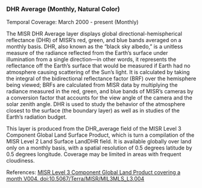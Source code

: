 ### DHR Average (Monthly, Natural Color)
Temporal Coverage: March 2000 - present (Monthly)

The MISR DHR Average layer displays global directional-hemispherical reflectance (DHR) of MISR’s red, green, and blue bands averaged on a monthly basis. DHR, also known as the “black sky albedo,” is a unitless measure of the radiance reflected from the Earth’s surface under illumination from a single direction—in other words, it represents the reflectance off the Earth’s surface that would be measured if Earth had no atmosphere causing scattering of the Sun’s light. It is calculated by taking the integral of the bidirectional reflectance factor (BRF) over the hemisphere being viewed; BRFs are calculated from MISR data by multiplying the radiance measured in the red, green, and blue bands of MISR’s cameras by a conversion factor that accounts for the view angle of the camera and the solar zenith angle. DHR is used to study the behavior of the atmosphere closest to the surface (the boundary layer) as well as in studies of the Earth’s radiation budget.

This layer is produced from the DHR_average field of the MISR Level 3 Component Global Land Surface Product, which is turn a compilation of the MISR Level 2 Land Surface LandDHR field. It is available globally over land only on a monthly basis, with a spatial resolution of 0.5 degrees latitude by 0.5 degrees longitude. Coverage may be limited in areas with frequent cloudiness.

References: [MISR Level 3 Component Global Land Product covering a month V004. doi:10.5067/Terra/MISR/MIL3MLS_L3.004](https://doi.org/10.5067/Terra/MISR/MIL3MLS_L3.004)
